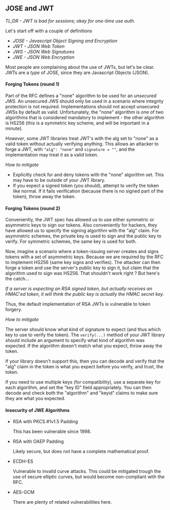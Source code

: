 ## JOSE and JWT
_TL;DR - JWT is bad for sessions; okay for one-time use auth._


Let's start off with a couple of definitions
- _JOSE - Javascript Object Signing and Encryption_
- _JWT - JSON Web Token_
- _JWS - JSON Web Signatures_
- _JWE - JSON Web Encryption_

Most people are complaining about the use of JWTs, but let's be clear. JWTs are
a _type_ of JOSE, since they are Javascript Objects (JSON).

#### Forging Tokens (round 1)
Part of the RFC defines a "none" algorithm to be used for an _unsecured JWS_.
An unsecured JWS should only be used in a scenario where integrity protection
is not required. Implementations should not accept unsecured JWSs by default
as valid.
Unfortunately, the "none" algorithm is one of two algorithms that is considered
mandatory to implement - the other algorithm is HS256 (this is a symmetric key
scheme, and will be important in a minute).

_However_, some JWT libraries treat JWT's with the alg set to "none" as a valid
token without actually verifying anything. This allows an attacker to forge
a JWT, with `"alg": "none"` and `signature = ""`, and the implementation may
treat it as a valid token.

_How to mitigate_

- Explicitly check for and deny tokens with the "none" algorithm set. This may
have to be outside of your JWT library.
- If you expect a signed token (you should), attempt to verify the token like
normal. If it fails verification (because there is no signed part of the
token), throw away the token.

#### Forging Tokens (round 2)
Conveniently, the JWT spec has allowed us to use either symmetric or asymmetric
keys to sign our tokens. Also conveniently for hackers, they have allowed us
to specify the signing algorithm with the "alg" claim.
For asymmetric schemes, the private key is used to sign and the public key to
verify. For symmetric schemes, the same key is used for both.

Now, imagine a scenario where a token-issuing server creates and signs tokens
with a set of asymmetric keys. Because we are required by the RFC to implement
HS256 (same key signs and verifies). The attacker can then forge a token and
use the server's public key to sign it, but claim that the algorithm used to
sign was HS256. That shouldn't work right ? But here's the catch...

_If a server is expecting an RSA signed token, but actually receives
an HMAC'ed token, it will think the public key is actually the HMAC secret key._

Thus, the default implementation of RSA JWTs is vulnerable to token forgery.

_How to mitigate_

The server should know what kind of signature to expect (and thus which key to
use to verify the token). The `verify(...)` method of your JWT library should
include an argument to specify what kind of algorithm was expected. If the
algorithm doesn't match what you expect, throw away the token.

If your library doesn't support this, then you can decode and verify that the
"alg" claim in the token is what you expect before you verify, and trust, the
token.

If you need to use multiple keys (for compatibility), use a separate key for
each algorithm, and set the "key ID" field appropriately. You can then decode
and check both the "algorithm" and "keyid" claims to make sure they are what
you expected.

#### Insecurity of JWE Algorithms
- RSA with PKCS #1v1.5 Padding

    This has been vulnerable since 1998.
- RSA with OAEP Padding

    Likely secure, but does not have a complete mathematical proof.
- ECDH-ES

    Vulnerable to invalid curve attacks. This could be mitigated trough the
    use of secure elliptic curves, but would become non-compliant with the RFC.
- AES-GCM

    There are plenty of related vulnerabilities here.
